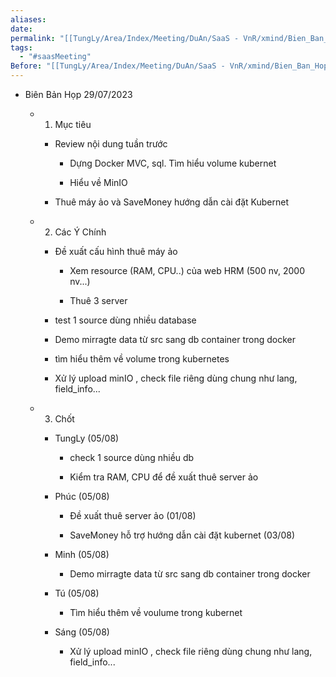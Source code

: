 ```yaml
---
aliases: 
date: 
permalink: "[[TungLy/Area/Index/Meeting/DuAn/SaaS - VnR/xmind/Bien_Ban_Hop/Meeting_00]]"
tags:
  - "#saasMeeting"
Before: "[[TungLy/Area/Index/Meeting/DuAn/SaaS - VnR/xmind/Bien_Ban_Hop/Meeting_1028]]"
---
```


- Biên Bản Họp 29/07/2023
    
    - 1. Mục tiêu
        
        - Review nội dung tuần trước
            
            - Dựng Docker MVC, sql. Tìm hiểu volume kubernet
                
            - Hiểu về MinIO
                
        - Thuê máy ảo và SaveMoney hướng dẫn cài đặt Kubernet
            
    - 2. Các Ý Chính
        
        - Đề xuất cấu hình thuê máy ảo
            
            - Xem resource (RAM, CPU..) của web HRM (500 nv, 2000 nv...)
                
            - Thuê 3 server
                
        - test 1 source dùng nhiều database
            
        - Demo mirragte data từ src sang db container trong docker
            
        - tìm hiểu thêm về volume trong kubernetes
            
        - Xử lý upload minIO , check file riêng dùng chung như lang, field_info...
            
    - 3. Chốt
        
        - TungLy (05/08)
            
            - check 1 source dùng nhiều db
                
            - Kiểm tra RAM, CPU để đề xuất thuê server ảo
                
        - Phúc (05/08)
            
            - Đề xuất thuê server ảo (01/08)
                
            - SaveMoney hỗ trợ hướng dẫn cài đặt kubernet (03/08)
                
        - Minh (05/08)
            
            - Demo mirragte data từ src sang db container trong docker
                
        - Tú (05/08)
            
            - Tìm hiểu thêm về voulume trong kubernet
                
        - Sáng (05/08)
            
            - Xử lý upload minIO , check file riêng dùng chung như lang, field_info...